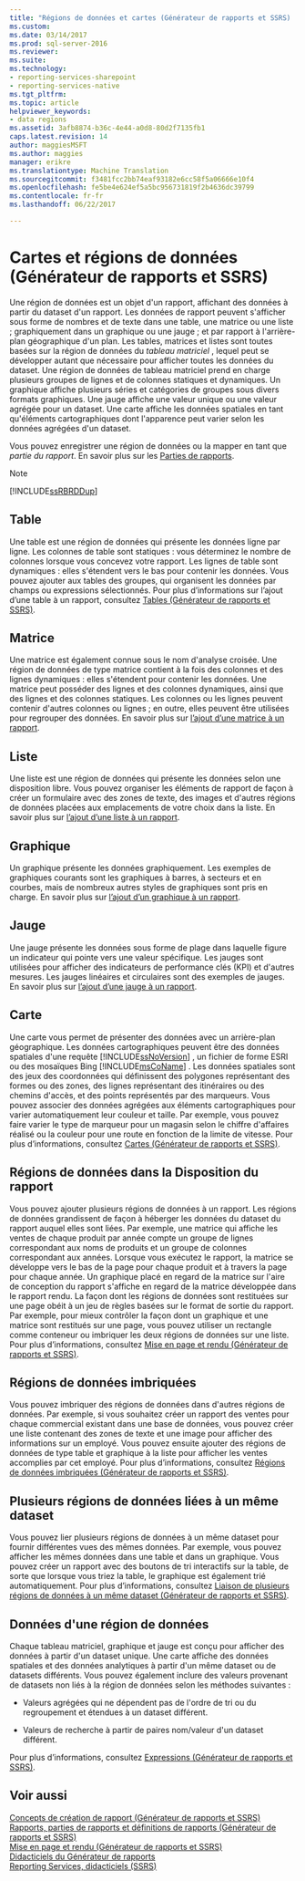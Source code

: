 ```yaml
---
title: "Régions de données et cartes (Générateur de rapports et SSRS) | Documents Microsoft"
ms.custom: 
ms.date: 03/14/2017
ms.prod: sql-server-2016
ms.reviewer: 
ms.suite: 
ms.technology:
- reporting-services-sharepoint
- reporting-services-native
ms.tgt_pltfrm: 
ms.topic: article
helpviewer_keywords:
- data regions
ms.assetid: 3afb8874-b36c-4e44-a0d8-80d2f7135fb1
caps.latest.revision: 14
author: maggiesMSFT
ms.author: maggies
manager: erikre
ms.translationtype: Machine Translation
ms.sourcegitcommit: f3481fcc2bb74eaf93182e6cc58f5a06666e10f4
ms.openlocfilehash: fe5be4e624ef5a5bc956731819f2b4636dc39799
ms.contentlocale: fr-fr
ms.lasthandoff: 06/22/2017

---
```

# <a name="data-regions-and-maps-report-builder-and-ssrs"></a>Cartes et régions de données (Générateur de rapports et SSRS)
  Une région de données est un objet d'un rapport, affichant des données à partir du dataset d'un rapport. Les données de rapport peuvent s'afficher sous forme de nombres et de texte dans une table, une matrice ou une liste ; graphiquement dans un graphique ou une jauge ; et par rapport à l'arrière-plan géographique d'un plan. Les tables, matrices et listes sont toutes basées sur la région de données du *tableau matriciel* , lequel peut se développer autant que nécessaire pour afficher toutes les données du dataset. Une région de données de tableau matriciel prend en charge plusieurs groupes de lignes et de colonnes statiques et dynamiques. Un graphique affiche plusieurs séries et catégories de groupes sous divers formats graphiques. Une jauge affiche une valeur unique ou une valeur agrégée pour un dataset. Une carte affiche les données spatiales en tant qu'éléments cartographiques dont l'apparence peut varier selon les données agrégées d'un dataset.  
  
 Vous pouvez enregistrer une région de données ou la mapper en tant que *partie du rapport*. En savoir plus sur les [Parties de rapports](../../reporting-services/report-design/report-parts-report-builder-and-ssrs.md).  
  
> [!NOTE]  
>  [!INCLUDE[ssRBRDDup](../../includes/ssrbrddup-md.md)]  
  
## <a name="table"></a>Table  
 Une table est une région de données qui présente les données ligne par ligne. Les colonnes de table sont statiques : vous déterminez le nombre de colonnes lorsque vous concevez votre rapport. Les lignes de table sont dynamiques : elles s'étendent vers le bas pour contenir les données. Vous pouvez ajouter aux tables des groupes, qui organisent les données par champs ou expressions sélectionnés. Pour plus d’informations sur l’ajout d’une table à un rapport, consultez [Tables &#40;Générateur de rapports et SSRS&#41;](../../reporting-services/report-design/tables-report-builder-and-ssrs.md).  
  
## <a name="matrix"></a>Matrice  
 Une matrice est également connue sous le nom d'analyse croisée. Une région de données de type matrice contient à la fois des colonnes et des lignes dynamiques : elles s'étendent pour contenir les données. Une matrice peut posséder des lignes et des colonnes dynamiques, ainsi que des lignes et des colonnes statiques. Les colonnes ou les lignes peuvent contenir d'autres colonnes ou lignes ; en outre, elles peuvent être utilisées pour regrouper des données. En savoir plus sur [l’ajout d’une matrice à un rapport](../../reporting-services/report-design/create-a-matrix-report-builder-and-ssrs.md).  
  
## <a name="list"></a>Liste  
 Une liste est une région de données qui présente les données selon une disposition libre. Vous pouvez organiser les éléments de rapport de façon à créer un formulaire avec des zones de texte, des images et d'autres régions de données placées aux emplacements de votre choix dans la liste. En savoir plus sur [l’ajout d’une liste à un rapport](../../reporting-services/report-design/create-invoices-and-forms-with-lists-report-builder-and-ssrs.md).  
  
## <a name="chart"></a>Graphique  
 Un graphique présente les données graphiquement. Les exemples de graphiques courants sont les graphiques à barres, à secteurs et en courbes, mais de nombreux autres styles de graphiques sont pris en charge. En savoir plus sur [l’ajout d’un graphique à un rapport](../../reporting-services/report-design/charts-report-builder-and-ssrs.md).  
  
## <a name="gauge"></a>Jauge  
 Une jauge présente les données sous forme de plage dans laquelle figure un indicateur qui pointe vers une valeur spécifique. Les jauges sont utilisées pour afficher des indicateurs de performance clés (KPI) et d'autres mesures. Les jauges linéaires et circulaires sont des exemples de jauges. En savoir plus sur [l’ajout d’une jauge à un rapport](../../reporting-services/report-design/gauges-report-builder-and-ssrs.md).  
  
## <a name="map"></a>Carte  
 Une carte vous permet de présenter des données avec un arrière-plan géographique. Les données cartographiques peuvent être des données spatiales d'une requête [!INCLUDE[ssNoVersion](../../includes/ssnoversion-md.md)] , un fichier de forme ESRI ou des mosaïques Bing [!INCLUDE[msCoName](../../includes/msconame-md.md)] . Les données spatiales sont des jeux des coordonnées qui définissent des polygones représentant des formes ou des zones, des lignes représentant des itinéraires ou des chemins d'accès, et des points représentés par des marqueurs. Vous pouvez associer des données agrégées aux éléments cartographiques pour varier automatiquement leur couleur et taille. Par exemple, vous pouvez faire varier le type de marqueur pour un magasin selon le chiffre d'affaires réalisé ou la couleur pour une route en fonction de la limite de vitesse. Pour plus d’informations, consultez [Cartes &#40;Générateur de rapports et SSRS&#41;](../../reporting-services/report-design/maps-report-builder-and-ssrs.md).  
  
## <a name="data-regions-in-the-report-layout"></a>Régions de données dans la Disposition du rapport  
 Vous pouvez ajouter plusieurs régions de données à un rapport. Les régions de données grandissent de façon à héberger les données du dataset du rapport auquel elles sont liées. Par exemple, une matrice qui affiche les ventes de chaque produit par année compte un groupe de lignes correspondant aux noms de produits et un groupe de colonnes correspondant aux années. Lorsque vous exécutez le rapport, la matrice se développe vers le bas de la page pour chaque produit et à travers la page pour chaque année. Un graphique placé en regard de la matrice sur l'aire de conception du rapport s'affiche en regard de la matrice développée dans le rapport rendu. La façon dont les régions de données sont restituées sur une page obéit à un jeu de règles basées sur le format de sortie du rapport. Par exemple, pour mieux contrôler la façon dont un graphique et une matrice sont restitués sur une page, vous pouvez utiliser un rectangle comme conteneur ou imbriquer les deux régions de données sur une liste. Pour plus d’informations, consultez [Mise en page et rendu &#40;Générateur de rapports et SSRS&#41;](../../reporting-services/report-design/page-layout-and-rendering-report-builder-and-ssrs.md).  
  
## <a name="nested-data-regions"></a>Régions de données imbriquées  
 Vous pouvez imbriquer des régions de données dans d'autres régions de données. Par exemple, si vous souhaitez créer un rapport des ventes pour chaque commercial existant dans une base de données, vous pouvez créer une liste contenant des zones de texte et une image pour afficher des informations sur un employé. Vous pouvez ensuite ajouter des régions de données de type table et graphique à la liste pour afficher les ventes accomplies par cet employé. Pour plus d’informations, consultez [Régions de données imbriquées &#40;Générateur de rapports et SSRS&#41;](../../reporting-services/report-design/nested-data-regions-report-builder-and-ssrs.md).  
  
## <a name="multiple-data-regions-linked-to-the-same-dataset"></a>Plusieurs régions de données liées à un même dataset  
 Vous pouvez lier plusieurs régions de données à un même dataset pour fournir différentes vues des mêmes données. Par exemple, vous pouvez afficher les mêmes données dans une table et dans un graphique. Vous pouvez créer un rapport avec des boutons de tri interactifs sur la table, de sorte que lorsque vous triez la table, le graphique est également trié automatiquement. Pour plus d’informations, consultez [Liaison de plusieurs régions de données à un même dataset &#40;Générateur de rapports et SSRS&#41;](../../reporting-services/report-design/linking-multiple-data-regions-to-the-same-dataset-report-builder-and-ssrs.md).  
  
## <a name="data-for-a-data-region"></a>Données d'une région de données  
 Chaque tableau matriciel, graphique et jauge est conçu pour afficher des données à partir d'un dataset unique. Une carte affiche des données spatiales et des données analytiques à partir d'un même dataset ou de datasets différents. Vous pouvez également inclure des valeurs provenant de datasets non liés à la région de données selon les méthodes suivantes :  
  
-   Valeurs agrégées qui ne dépendent pas de l'ordre de tri ou du regroupement et étendues à un dataset différent.  
  
-   Valeurs de recherche à partir de paires nom/valeur d'un dataset différent.  
  
 Pour plus d’informations, consultez [Expressions &#40;Générateur de rapports et SSRS&#41;](../../reporting-services/report-design/expressions-report-builder-and-ssrs.md).  
  
## <a name="see-also"></a>Voir aussi  
 [Concepts de création de rapport &#40;Générateur de rapports et SSRS&#41;](../../reporting-services/report-design/report-authoring-concepts-report-builder-and-ssrs.md)   
 [Rapports, parties de rapports et définitions de rapports &#40;Générateur de rapports et SSRS&#41;](../../reporting-services/report-design/reports-report-parts-and-report-definitions-report-builder-and-ssrs.md)   
 [Mise en page et rendu &#40;Générateur de rapports et SSRS&#41;](../../reporting-services/report-design/page-layout-and-rendering-report-builder-and-ssrs.md)   
 [Didacticiels du Générateur de rapports](../../reporting-services/report-builder-tutorials.md)   
 [Reporting Services, didacticiels &#40;SSRS&#41;](../../reporting-services/reporting-services-tutorials-ssrs.md)  
  
  
